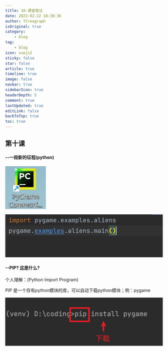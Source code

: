 ```yaml
---
title: 10-课堂笔记
date: 2023-02-22 18:38:36
author: TCreograph
isOriginal: true
category:
    - blog
tag:
    - blog
icon: vuejs2
sticky: false
star: false
article: true
timeline: true
image: false
navbar: true
sidebarIcon: true
headerDepth: 5
comment: true
lastUpdated: true
editLink: false
backToTop: true
toc: true
---
```


## 第十课

#### --一段新的征程(python)

<img src="./notes-class10.assets/image-20230222184050740.png" alt="image-20230222184050740" style="zoom:67%;" />

![image-20230320183020414](./notes-class10.assets/image-20230320183020414.png)

#### --PIP? 这是什么?

个人理解：(Python Import Program)

PIP 是一个存有python模块的库，可以自动下载python模块；例：pygame

![image-20230222184708915](./notes-class10.assets/image-20230222184708915.png)
